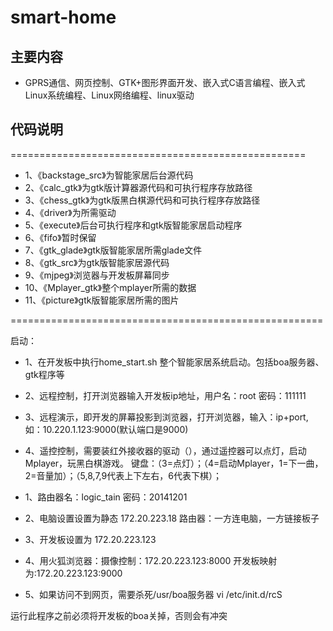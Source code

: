 # smart-home 


## 主要内容
- GPRS通信、网页控制、GTK+图形界面开发、嵌入式C语言编程、嵌入式Linux系统编程、Linux网络编程、linux驱动

## 代码说明
===================================================
- 1、《backstage_src》为智能家居后台源代码
- 2、《calc_gtk》为gtk版计算器源代码和可执行程序存放路径
- 3、《chess_gtk》为gtk版黑白棋源代码和可执行程序存放路径
- 4、《driver》为所需驱动
- 5、《execute》后台可执行程序和gtk版智能家居启动程序
- 6、《fifo》暂时保留
- 7、《gtk_glade》gtk版智能家居所需glade文件
- 8、《gtk_src》为gtk版智能家居源代码
- 9、《mjpeg》浏览器与开发板屏幕同步
- 10、《Mplayer_gtk》整个mplayer所需的数据
- 11、《picture》gtk版智能家居所需的图片

======================================================

启动：
- 1、在开发板中执行home_start.sh 整个智能家居系统启动。包括boa服务器、gtk程序等
- 2、远程控制，打开浏览器输入开发板ip地址，用户名：root	密码：111111
- 3、远程演示，即开发的屏幕投影到浏览器，打开浏览器，输入：ip+port,如：10.220.1.123:9000(默认端口是9000)
- 4、遥控控制，需要装红外接收器的驱动（），通过遥控器可以点灯，启动Mplayer，玩黑白棋游戏。
键盘：（3=点灯）；（4=启动Mplayer，1=下一曲，2=音量加）；（5,8,7,9代表上下左右，6代表下棋）；


- 1、路由器名：logic_tain  密码：20141201
- 2、电脑设置设置为静态 172.20.223.18 路由器：一方连电脑，一方链接板子
- 3、开发板设置为 172.20.223.123
- 4、用火狐浏览器：摄像控制：172.20.223.123:8000   开发板映射为:172.20.223.123:9000
- 5、如果访问不到网页，需要杀死/usr/boa服务器  vi  /etc/init.d/rcS

运行此程序之前必须将开发板的boa关掉，否则会有冲突


